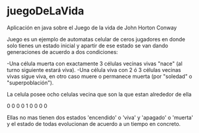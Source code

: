 juegoDeLaVida
=============

Aplicación en java sobre el Juego de la vida de John Horton Conway

Juego es un ejemplo de automatas celular de ceros jugadores en donde solo tienes un estado inicial y apartir de ese estado se van dando generaciones 
de acuerdo a dos condiciones:

  -Una célula muerta con exactamente 3 células vecinas vivas "nace" (al turno siguiente estará viva).
  -Una célula viva con 2 ó 3 células vecinas vivas sigue viva, en otro caso muere o permanece muerta (por "soledad" o "superpoblación").

La celula posee ocho celulas vecina que son la que estan alrededor de ella

0 0 0 
0 1 0
0 0 0

Ellas no mas tienen dos estados 'encendido' o 'viva' y 'apagado' o 'muerta' y el estado de todas evolucionan de acuerdo
a un tiempo en concreto.
